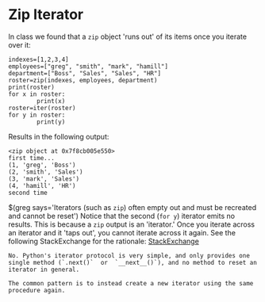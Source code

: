 # Zip Iterator

In class we found that a `zip` object 'runs out' of its items once you iterate over it:

```
indexes=[1,2,3,4]
employees=["greg", "smith", "mark", "hamill"]
department=["Boss", "Sales", "Sales", "HR"]
roster=zip(indexes, employees, department)
print(roster)
for x in roster:
        print(x)
roster=iter(roster)
for y in roster:
        print(y)
```
Results in the following output:
```
<zip object at 0x7f8cb005e550>
first time...
(1, 'greg', 'Boss')
(2, 'smith', 'Sales')
(3, 'mark', 'Sales')
(4, 'hamill', 'HR')
second time
```
$(greg says='Iterators (such as `zip`) often empty out and must be recreated and cannot be reset')
Notice that the second (`for y`) iterator emits no results. This is because a `zip` output is an 'iterator.' Once you iterate across an iterator and it 'taps out', you cannot iterate across it again. See the following StackExchange for the rationale: [StackExchange](https://stackoverflow.com/questions/3266180/can-iterators-be-reset-in-python)
```
No. Python's iterator protocol is very simple, and only provides one single method (`.next()`  or  `__next__()`), and no method to reset an iterator in general.

The common pattern is to instead create a new iterator using the same procedure again.
```
<!--stackedit_data:
eyJoaXN0b3J5IjpbLTk2Mzc1MzY4NCw5NjIwNjg1MjZdfQ==
-->